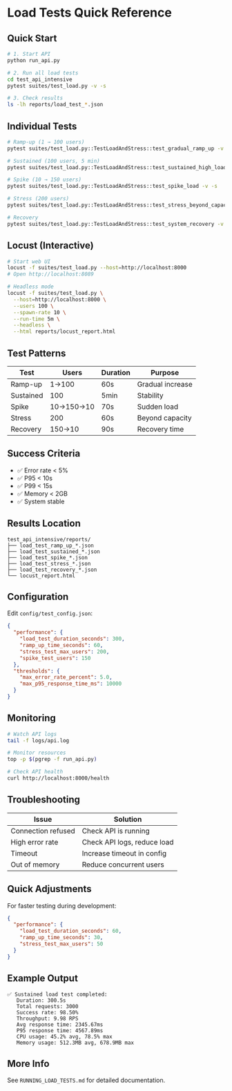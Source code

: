# Load Tests Quick Reference

## Quick Start

```bash
# 1. Start API
python run_api.py

# 2. Run all load tests
cd test_api_intensive
pytest suites/test_load.py -v -s

# 3. Check results
ls -lh reports/load_test_*.json
```

## Individual Tests

```bash
# Ramp-up (1 → 100 users)
pytest suites/test_load.py::TestLoadAndStress::test_gradual_ramp_up -v -s

# Sustained (100 users, 5 min)
pytest suites/test_load.py::TestLoadAndStress::test_sustained_high_load -v -s

# Spike (10 → 150 users)
pytest suites/test_load.py::TestLoadAndStress::test_spike_load -v -s

# Stress (200 users)
pytest suites/test_load.py::TestLoadAndStress::test_stress_beyond_capacity -v -s

# Recovery
pytest suites/test_load.py::TestLoadAndStress::test_system_recovery -v -s
```

## Locust (Interactive)

```bash
# Start web UI
locust -f suites/test_load.py --host=http://localhost:8000
# Open http://localhost:8089

# Headless mode
locust -f suites/test_load.py \
  --host=http://localhost:8000 \
  --users 100 \
  --spawn-rate 10 \
  --run-time 5m \
  --headless \
  --html reports/locust_report.html
```

## Test Patterns

| Test | Users | Duration | Purpose |
|------|-------|----------|---------|
| Ramp-up | 1→100 | 60s | Gradual increase |
| Sustained | 100 | 5min | Stability |
| Spike | 10→150→10 | 70s | Sudden load |
| Stress | 200 | 60s | Beyond capacity |
| Recovery | 150→10 | 90s | Recovery time |

## Success Criteria

- ✅ Error rate < 5%
- ✅ P95 < 10s
- ✅ P99 < 15s
- ✅ Memory < 2GB
- ✅ System stable

## Results Location

```
test_api_intensive/reports/
├── load_test_ramp_up_*.json
├── load_test_sustained_*.json
├── load_test_spike_*.json
├── load_test_stress_*.json
├── load_test_recovery_*.json
└── locust_report.html
```

## Configuration

Edit `config/test_config.json`:

```json
{
  "performance": {
    "load_test_duration_seconds": 300,
    "ramp_up_time_seconds": 60,
    "stress_test_max_users": 200,
    "spike_test_users": 150
  },
  "thresholds": {
    "max_error_rate_percent": 5.0,
    "max_p95_response_time_ms": 10000
  }
}
```

## Monitoring

```bash
# Watch API logs
tail -f logs/api.log

# Monitor resources
top -p $(pgrep -f run_api.py)

# Check API health
curl http://localhost:8000/health
```

## Troubleshooting

| Issue | Solution |
|-------|----------|
| Connection refused | Check API is running |
| High error rate | Check API logs, reduce load |
| Timeout | Increase timeout in config |
| Out of memory | Reduce concurrent users |

## Quick Adjustments

For faster testing during development:

```json
{
  "performance": {
    "load_test_duration_seconds": 60,
    "ramp_up_time_seconds": 30,
    "stress_test_max_users": 50
  }
}
```

## Example Output

```
✅ Sustained load test completed:
   Duration: 300.5s
   Total requests: 3000
   Success rate: 98.50%
   Throughput: 9.98 RPS
   Avg response time: 2345.67ms
   P95 response time: 4567.89ms
   CPU usage: 45.2% avg, 78.5% max
   Memory usage: 512.3MB avg, 678.9MB max
```

## More Info

See `RUNNING_LOAD_TESTS.md` for detailed documentation.
